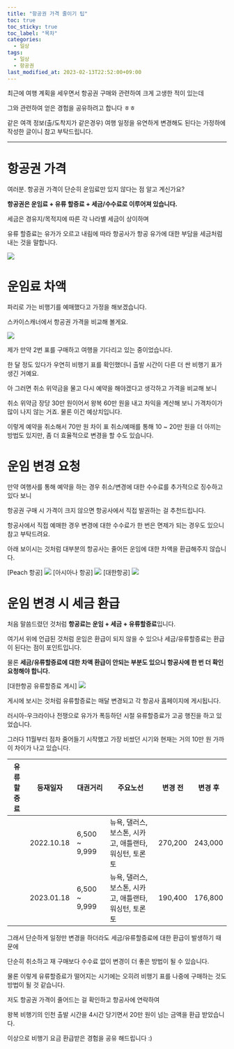 ```yaml
---
title: "항공권 가격 줄이기 팁"
toc: true
toc_sticky: true
toc_label: "목차"
categories:
  - 일상
tags:
  - 일상
  - 항공권
last_modified_at: 2023-02-13T22:52:00+09:00
---
```

최근에 여행 계획을 세우면서 항공권 구매와 관련하여 크게 고생한 적이 있는데

그와 관련하여 얻은 경험을 공유하려고 합니다 ㅎㅎ

같은 여객 정보(출/도착지가 같은경우) 여행 일정을 유연하게 변경해도 된다는 가정하에 작성한 글이니 참고 부탁드립니다.

---

# 항공권 가격

여러분. 항공권 가격이 단순히 운임료만 있지 않다는 점 알고 계신가요?

**항공권은 운임료 + 유류 할증료 + 세금/수수료로 이루어져 있습니다.**

세금은 경유지/목적지에 따른 각 나라별 세금이 상이하며

유류 할증료는 유가가 오르고 내림에 따라 항공사가 항공 유가에 대한 부담을 세금처럼 내는 것을 말합니다.

<img src='{{ "/assets/images/daily/daily_flight_fee_1.png" | absolute_url }}'>

# 운임료 차액

파리로 가는 비행기를 예매했다고 가정을 해보겠습니다.

스카이스캐너에서 항공권 가격을 비교해 볼게요.

<img src='{{ "/assets/images/daily/daily_flight_fee_2.png" | absolute_url }}'>

제가 만약 2번 표를 구매하고 여행을 기다리고 있는 중이었습니다.

한 달 정도 있다가 우연히 비행기 표를 확인했더니 출발 시간이 다른 더 싼 비행기 표가 생긴 거예요.

아 그러면 취소 위약금을 물고 다시 예약을 해야겠다고 생각하고 가격을 비교해 보니

취소 위약금 장당 30만 원이어서 왕복 60만 원을 내고 차익을 계산해 보니 가격차이가 많이 나지 않는 거죠. 물론 이건 예상치입니다.

이렇게 예약을 취소해서 70만 원 차이 표 취소/예매를 통해 10 ~ 20만 원을 더 아끼는 방법도 있지만, 좀 더 효율적으로 변경을 할 수도 있습니다.

# 운임 변경 요청

만약 여행사를 통해 예약을 하는 경우 취소/변경에 대한 수수료를 추가적으로 징수하고 있다 보니

항공권 구매 시 가격이 크지 않으면 항공사에서 직접 발권하는 걸 추천드립니다.

항공사에서 직접 예매한 경우 변경에 대한 수수료가 한 번은 면제가 되는 경우도 있으니 참고 부탁드려요.

아래 보이시는 것처럼 대부분의 항공사는 줄어든 운임에 대한 차액을 환급해주지 않습니다.

[Peach 항공]
<img src='{{ "/assets/images/daily/daily_flight_fee_3.png" | absolute_url }}'>
[아시아나 항공]
<img src='{{ "/assets/images/daily/daily_flight_fee_4.png" | absolute_url }}'>
[대한항공]
<img src='{{ "/assets/images/daily/daily_flight_fee_5.png" | absolute_url }}'>

# 운임 변경 시 세금 환급

처음 말씀드렸던 것처럼 **항공료는 운임 + 세금 + 유류할증료**입니다.

여기서 위에 언급된 것처럼 운임은 환급이 되지 않을 수 있으나 세금/유류할증료는 환급이 된다는 점이 포인트입니다.

물론 **세금/유류할증료에 대한 차액 환급이 안되는 부분도 있으니 항공사에 한 번 더 확인 요청해야 합니다.**

[대한항공 유류할증료 게시]
<img src='{{ "/assets/images/daily/daily_flight_fee_6.png" | absolute_url }}'>

게시에 보시는 것처럼 유류할증료는 매달 변경되고 각 항공사 홈페이지에 게시됩니다.

러시아-우크라이나 전쟁으로 유가가 폭등하던 시절 유류할증료가 고공 행진을 하고 있었습니다.

그러다 11월부터 점차 줄어들기 시작했고 가장 비쌌던 시기와 현재는 거의 10만 원 가까이 차이가 나고 있습니다.

|유류할증료|등재일자|대권거리|주요노선|변경 전|변경 후|
|---|---|---|---|---|---|
| |2022.10.18|6,500 ~ 9,999|뉴욕, 댈러스, 보스톤, 시카고, 애틀랜타, 워싱턴, 토론토|270,200|243,000|
| |2023.01.18|6,500 ~ 9,999|뉴욕, 댈러스, 보스톤, 시카고, 애틀랜타, 워싱턴, 토론토|190,400|176,800|

그래서 단순하게 일정만 변경을 하더라도 세금/유류할증료에 대한 환급이 발생하기 때문에

단순히 취소하고 재 구매보다 수수료 없이 변경이 더 좋은 방법이 될 수 있습니다.

물론 이렇게 유류할증료가 떨어지는 시기에는 오히려 비행기 표를 나중에 구매하는 것도 방법이 될 것 같습니다.

저도 항공권 가격이 줄어드는 걸 확인하고 항공사에 연락하여

왕복 비행기의 인천 출발 시간을 4시간 당기면서 20만 원이 넘는 금액을 환급 받았습니다.

이상으로 비행기 요금 환급받은 경험을 공유 해드립니다 :)
